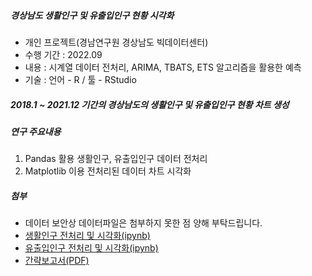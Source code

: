 ##### 경상남도 생활인구 및 유출입인구 현황 시각화
 * 개인 프로젝트(경남연구원 경상남도 빅데이터센터)
 * 수행 기간 : 2022.09
 * 내용 : 시계열 데이터 전처리, ARIMA, TBATS, ETS 알고리즘을 활용한 예측
 * 기술 : 언어 - R / 툴 - RStudio

##### 2018.1 ~ 2021.12 기간의 경상남도의 생활인구 및 유출입인구 현황 차트 생성

##### 연구 주요내용
 1. Pandas 활용 생활인구, 유출입인구 데이터 전처리
 2. Matplotlib 이용 전처리된 데이터 차트 시각화

##### 첨부
 * 데이터 보안상 데이터파일은 첨부하지 못한 점 양해 부탁드립니다.
 * [생활인구 전처리 및 시각화(ipynb)](Livingpop.ipynb)
 * [유출입인구 전처리 및 시각화(ipynb)](Pop_moving.ipynb)
 * [간략보고서(PDF)](Report.pdf)
